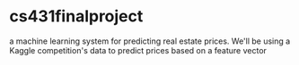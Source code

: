 # cs431finalproject
a machine learning system for predicting real estate prices.
We'll be using a Kaggle competition's data to predict prices based on a feature vector
